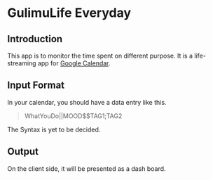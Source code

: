 GulimuLife Everyday
=======

Introduction
-------
This app is to monitor the time spent on different purpose.
It is a life-streaming app for [Google Calendar](http://calendar.google.com "Calendar").

Input Format
-------
In your calendar, you should have a data entry like this.

> WhatYouDo||MOOD$$TAG1;TAG2

The Syntax is yet to be decided.

Output
-------
On the client side, it will be presented as a dash board.